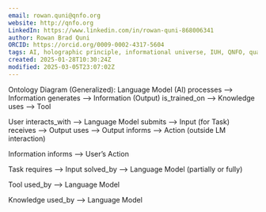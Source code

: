 ```yaml
---
email: rowan.quni@qnfo.org
website: http://qnfo.org
LinkedIn: https://www.linkedin.com/in/rowan-quni-868006341
author: Rowan Brad Quni
ORCID: https://orcid.org/0009-0002-4317-5604
tags: AI, holographic principle, informational universe, IUH, QNFO, quantum
created: 2025-01-28T10:30:24Z
modified: 2025-03-05T23:07:02Z
---
```


Ontology Diagram (Generalized):
Language Model (AI)
    processes --> Information
    generates --> Information (Output)
    is_trained_on --> Knowledge
    uses --> Tool

User
    interacts_with --> Language Model
    submits --> Input (for Task)
    receives --> Output
    uses --> Output
    informs --> Action (outside LM interaction)

Information
    informs --> User’s Action

Task
    requires --> Input
    solved_by --> Language Model (partially or fully)

Tool
    used_by --> Language Model

Knowledge
    used_by --> Language Model
